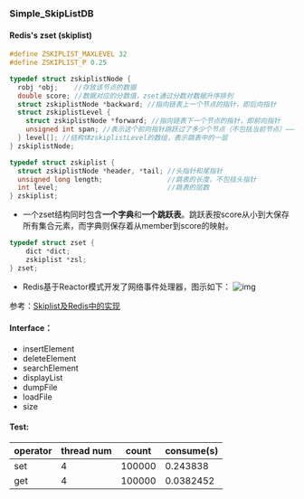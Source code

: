 ### Simple_SkipListDB

#### Redis's zset (skiplist)
```c++
#define ZSKIPLIST_MAXLEVEL 32
#define ZSKIPLIST_P 0.25

typedef struct zskiplistNode {
  robj *obj;    //存放该节点的数据
  double score; //数据对应的分数值，zset通过分数对数据升序排列
  struct zskiplistNode *backward; //指向链表上一个节点的指针，即后向指针
  struct zskiplistLevel {
    struct zskiplistNode *forward; //指向链表下一个节点的指针，即前向指针
    unsigned int span; //表示这个前向指针跳跃过了多少个节点（不包括当前节点）————用于实现zrange等操作
  } level[]; //结构体zskiplistLevel的数组，表示跳表中的一层
} zskiplistNode;

typedef struct zskiplist {
  struct zskiplistNode *header, *tail; //头指针和尾指针
  unsigned long length;                //跳表的长度，不包括头指针
  int level;                           //跳表的层数
} zskiplist;
```

- 一个zset结构同时包含**一个字典**和**一个跳跃表**。跳跃表按score从小到大保存所有集合元素，而字典则保存着从member到score的映射。
```c++
typedef struct zset {
    dict *dict;
    zskiplist *zsl;
} zset;
```

- Redis基于Reactor模式开发了网络事件处理器，图示如下：
![img](https://imgconvert.csdnimg.cn/aHR0cHM6Ly9tbWJpei5xcGljLmNuL21tYml6X3BuZy9PcVRBbDNXVEM3RmsyQmxOc3MzcmliRlA4NklWak5yTmc3VkVOODZWNVpsRHppYjlOODlib1BQQTZPSjd4NzFPcGljU1hlTXZPbHEyMGFzUXZWaWFOQTU1UHcvNjQwP3d4X2ZtdD1wbmc)

参考：[Skiplist及Redis中的实现](https://www.jianshu.com/p/09c3b0835ba6)


#### Interface：

- insertElement
- deleteElement
- searchElement
- displayList
- dumpFile
- loadFile
- size

#### Test:

|operator    | thread num   |  count   | consume(s) |
|---------|---------|-------|--------|
|set | 4 | 100000 | 0.243838|
|get | 4 | 100000 | 0.0382452|
